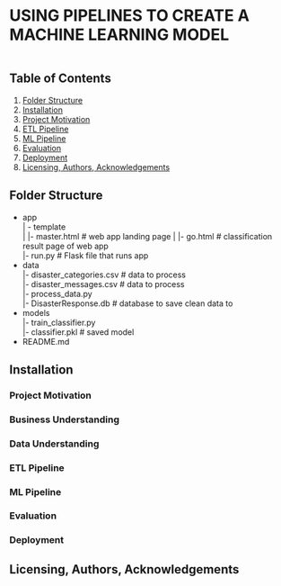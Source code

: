 # USING PIPELINES TO CREATE A MACHINE LEARNING MODEL
![]()

## Table of Contents
1. [Folder Structure](#FolderStructure)
2. [Installation](#Installation)
3. [Project Motivation](#Project)
4. [ETL Pipeline](#ETLPipeline)
5. [ML Pipeline](#MLPipeline)
6. [Evaluation](#Evaluation)
7. [Deployment](#Deployment)
8. [Licensing, Authors, Acknowledgements](#License)

## <a name="FolderStructure"></a>Folder Structure
-   app  
    | - template  
    | |- master.html    # web app landing page
    | |- go.html    # classification result page of web app  
    |- run.py    # Flask file that runs app
-   data  
    |- disaster_categories.csv # data to process  
    |- disaster_messages.csv # data to process  
    |- process_data.py  
    |- DisasterResponse.db # database to save clean data to
-   models  
    |- train_classifier.py  
    |- classifier.pkl # saved model
-   README.md

## <a name="Installation"></a>Installation

### <a name="Project"></a>Project Motivation

### <a name="BusinessUnderstanding"></a>Business Understanding

### <a name="DataUnderstanding"></a>Data Understanding

### <a name="ETLPipeline"></a>ETL Pipeline

### <a name="MLPipeline"></a>ML Pipeline

### <a name="Evaluation"></a>Evaluation

### <a name="Deployment"></a>Deployment

## <a name="License"></a>Licensing, Authors, Acknowledgements

